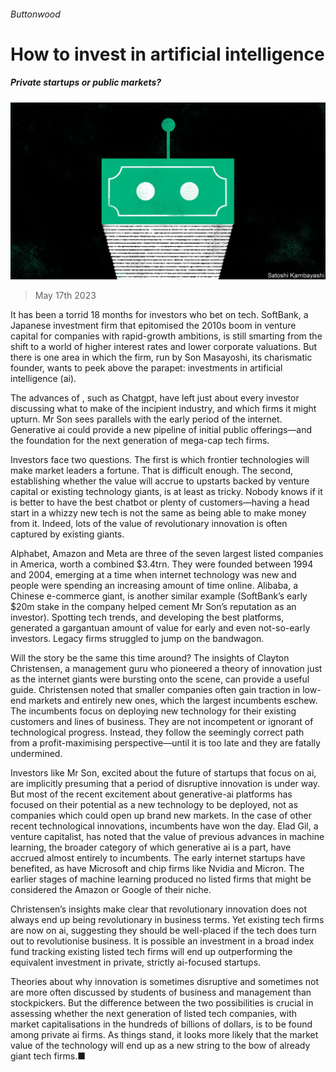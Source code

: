###### Buttonwood

# How to invest in artificial intelligence 

##### Private startups or public markets? 

![image](images/20230520_FND002.jpg) 

> May 17th 2023 

It has been a torrid 18 months for investors who bet on tech. SoftBank, a Japanese investment firm that epitomised the 2010s boom in venture capital for companies with rapid-growth ambitions, is still smarting from the shift to a world of higher interest rates and lower corporate valuations. But there is one area in which the firm, run by Son Masayoshi, its charismatic founder, wants to peek above the parapet: investments in artificial intelligence (ai).

The advances of , such as Chatgpt, have left just about every investor discussing what to make of the incipient industry, and which firms it might upturn. Mr Son sees parallels with the early period of the internet. Generative ai could provide a new pipeline of initial public offerings—and the foundation for the next generation of mega-cap tech firms. 

Investors face two questions. The first is which frontier technologies will make market leaders a fortune. That is difficult enough. The second, establishing whether the value will accrue to upstarts backed by venture capital or existing technology giants, is at least as tricky. Nobody knows if it is better to have the best chatbot or plenty of customers—having a head start in a whizzy new tech is not the same as being able to make money from it. Indeed, lots of the value of revolutionary innovation is often captured by existing giants. 

Alphabet, Amazon and Meta are three of the seven largest listed companies in America, worth a combined $3.4trn. They were founded between 1994 and 2004, emerging at a time when internet technology was new and people were spending an increasing amount of time online. Alibaba, a Chinese e-commerce giant, is another similar example (SoftBank’s early $20m stake in the company helped cement Mr Son’s reputation as an investor). Spotting tech trends, and developing the best platforms, generated a gargantuan amount of value for early and even not-so-early investors. Legacy firms struggled to jump on the bandwagon. 

Will the story be the same this time around? The insights of Clayton Christensen, a management guru who pioneered a theory of innovation just as the internet giants were bursting onto the scene, can provide a useful guide. Christensen noted that smaller companies often gain traction in low-end markets and entirely new ones, which the largest incumbents eschew. The incumbents focus on deploying new technology for their existing customers and lines of business. They are not incompetent or ignorant of technological progress. Instead, they follow the seemingly correct path from a profit-maximising perspective—until it is too late and they are fatally undermined. 

Investors like Mr Son, excited about the future of startups that focus on ai, are implicitly presuming that a period of disruptive innovation is under way. But most of the recent excitement about generative-ai platforms has focused on their potential as a new technology to be deployed, not as companies which could open up brand new markets. In the case of other recent technological innovations, incumbents have won the day. Elad Gil, a venture capitalist, has noted that the value of previous advances in machine learning, the broader category of which generative ai is a part, have accrued almost entirely to incumbents. The early internet startups have benefited, as have Microsoft and chip firms like Nvidia and Micron. The earlier stages of machine learning produced no listed firms that might be considered the Amazon or Google of their niche. 

Christensen’s insights make clear that revolutionary innovation does not always end up being revolutionary in business terms. Yet existing tech firms are now  on ai, suggesting they should be well-placed if the tech does turn out to revolutionise business. It is possible an investment in a broad index fund tracking existing listed tech firms will end up outperforming the equivalent investment in private, strictly ai-focused startups. 

Theories about why innovation is sometimes disruptive and sometimes not are more often discussed by students of business and management than stockpickers. But the difference between the two possibilities is crucial in assessing whether the next generation of listed tech companies, with market capitalisations in the hundreds of billions of dollars, is to be found among private ai firms. As things stand, it looks more likely that the market value of the technology will end up as a new string to the bow of already giant tech firms.■






